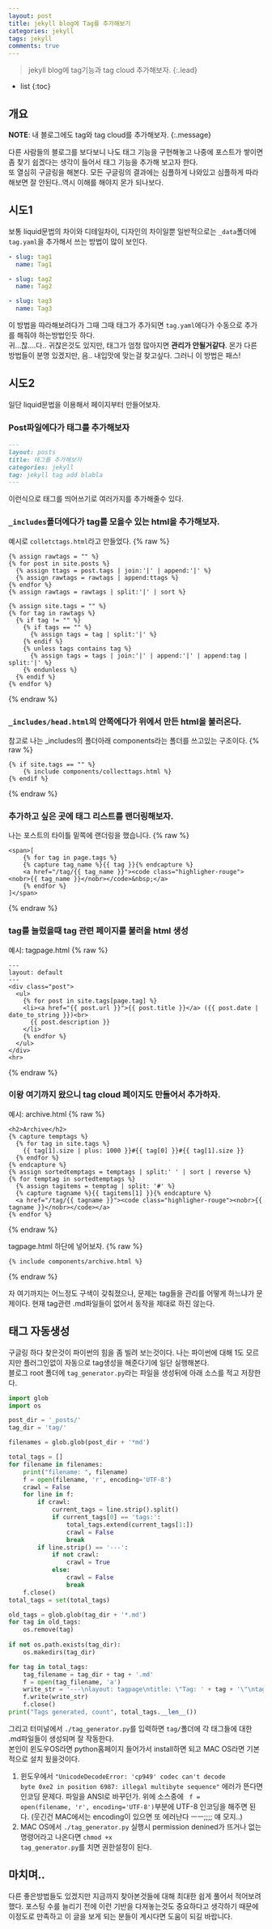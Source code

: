```yaml
---
layout: post
title: jekyll blog에 Tag를 추가해보기
categories: jekyll
tags: jekyll
comments: true
---
```



> jekyll blog에 tag기능과 tag cloud 추가해보자.
{:.lead}
* list
{:toc}

## 개요

**NOTE**: 내 블로그에도 tag와 tag cloud를 추가해보자.
{:.message}

다른 사람들의 블로그를 보다보니 나도 태그 기능을 구현해놓고 나중에 포스트가 쌓이면 좀 찾기 쉽겠다는 생각이 들어서 태그 기능을 추가해 보고자 한다.  
또 열심히 구글링을 해본다. 모든 구글링의 결과에는 심플하게 나와있고 심플하게 따라해보면 잘 안된다..역시 이해를 해야지 몬가 되나보다.


## 시도1

보통 liquid문법의 차이와 디테일차이, 디자인의 차이일뿐 일반적으로는 <code>_data</code>폴더에 <code>tag.yaml</code>을 추가해서 쓰는 방법이 많이 보인다.
~~~yaml
- slug: tag1
  name: Tag1

- slug: tag2
  name: Tag2

- slug: tag3
  name: Tag3
~~~

이 방법을 따라해보려다가 그때 그때 태그가 추가되면 <code>tag.yaml</code>에다가 수동으로 추가를 해줘야 하는방법인듯 하다.   
귀...찮....다.. 귀찮은것도 있지만, 태그가 엄청 많아지면 **관리가 안될거같다**. 
몬가 다른 방법들이 분명 있겠지만, 음.. 내입맛에 맞는걸 찾고싶다. 그러니 이 방법은 패스!

## 시도2

일단 liquid문법을 이용해서 페이지부터 만들어보자.

### Post파일에다가 태그를 추가해보자 
~~~markdown
---
layout: posts
title: 태그를 추가해보자
categories: jekyll
tag: jekyll tag add blabla
---
~~~
이런식으로 태그를 띄어쓰기로 여러가지를 추가해줄수 있다.

### <code>_includes</code>폴더에다가 tag를 모을수 있는 html을 추가해보자.   
예시로 <code>colletctags.html</code>라고 만들었다.
{% raw %}
```liquid
{% assign rawtags = "" %}
{% for post in site.posts %}
  {% assign ttags = post.tags | join:'|' | append:'|' %}
  {% assign rawtags = rawtags | append:ttags %}
{% endfor %}
{% assign rawtags = rawtags | split:'|' | sort %}

{% assign site.tags = "" %}
{% for tag in rawtags %}
  {% if tag != "" %}
    {% if tags == "" %}
      {% assign tags = tag | split:'|' %}
    {% endif %}
    {% unless tags contains tag %}
      {% assign tags = tags | join:'|' | append:'|' | append:tag | split:'|' %}
    {% endunless %}
  {% endif %}
{% endfor %}
```
{% endraw %}

### <code>_includes/head.html</code>의 안쪽에다가 위에서 만든 html을 불러온다.   
참고로 나는 _includes의 폴더아래 components라는 폴더를 쓰고있는 구조이다.
{% raw %}
```liquid
{% if site.tags == "" %}
    {% include components/collecttags.html %}
{% endif %}
```
{% endraw %}

### 추가하고 싶은 곳에 태그 리스트를 랜더링해보자.   
나는 포스트의 타이틀 밑쪽에 랜더링을 했습니다. 
{% raw %}
```liquid
<span>[
    {% for tag in page.tags %}
    {% capture tag_name %}{{ tag }}{% endcapture %}
    <a href="/tag/{{ tag_name }}"><code class="highligher-rouge"><nobr>{{ tag_name }}</nobr></code>&nbsp;</a>
    {% endfor %}
]</span>
```
{% endraw %}

### tag를 눌렀을때 tag 관련 페이지를 불러올 html 생성
예시: tagpage.html
{% raw %}
```liquid
---
layout: default
---
<div class="post">
  <ul>
    {% for post in site.tags[page.tag] %}
    <li><a href="{{ post.url }}">{{ post.title }}</a> ({{ post.date | date_to_string }})<br>
      {{ post.description }}
    </li>
    {% endfor %}
  </ul>
</div>
<hr>
```
{% endraw %}

### 이왕 여기까지 왔으니 tag cloud 페이지도 만들어서 추가하자.
예시: archive.html
{% raw %}
```liquid
<h2>Archive</h2>
{% capture temptags %}
  {% for tag in site.tags %}
    {{ tag[1].size | plus: 1000 }}#{{ tag[0] }}#{{ tag[1].size }}
  {% endfor %}
{% endcapture %}
{% assign sortedtemptags = temptags | split:' ' | sort | reverse %}
{% for temptag in sortedtemptags %}
  {% assign tagitems = temptag | split: '#' %}
  {% capture tagname %}{{ tagitems[1] }}{% endcapture %}
  <a href="/tag/{{ tagname }}"><code class="highligher-rouge"><nobr>{{ tagname }}</nobr></code></a>
{% endfor %}
```
{% endraw %}

tagpage.html 하단에 넣어보자. 
{% raw %}
```liquid
{% include components/archive.html %}
```
{% endraw %}


자 여기까지는 어느정도 구색이 갖춰졌으나, 문제는 tag들을 관리를 어떻게 하느냐가 문제이다. 현재 tag관련 .md파일들이 없어서 동작을 제대로 하진 않는다. 

## 태그 자동생성
구글링 하다 찾은것이 파이썬의 힘을 좀 빌려 보는것이다. 나는 파이썬에 대해 1도 모르지만 플러그인없이 자동으로 tag생성을 해준다기에 일단 실행해본다.   
블로그 root 폴더에 <code>tag_generator.py</code>라는 파일을 생성뒤에 아래 소스를 적고 저장한다.
~~~python
import glob
import os

post_dir = '_posts/'
tag_dir = 'tag/'

filenames = glob.glob(post_dir + '*md')

total_tags = []
for filename in filenames:
    print("filename: ", filename)
    f = open(filename, 'r', encoding='UTF-8')
    crawl = False
    for line in f:
        if crawl:
            current_tags = line.strip().split()
            if current_tags[0] == 'tags:':
                total_tags.extend(current_tags[1:])
                crawl = False
                break
        if line.strip() == '---':
            if not crawl:
                crawl = True
            else:
                crawl = False
                break
    f.close()
total_tags = set(total_tags)

old_tags = glob.glob(tag_dir + '*.md')
for tag in old_tags:
    os.remove(tag)
    
if not os.path.exists(tag_dir):
    os.makedirs(tag_dir)

for tag in total_tags:
    tag_filename = tag_dir + tag + '.md'
    f = open(tag_filename, 'a')
    write_str = '---\nlayout: tagpage\ntitle: \"Tag: ' + tag + '\"\ntag: ' + tag + '\nrobots: noindex\n---\n'
    f.write(write_str)
    f.close()
print("Tags generated, count", total_tags.__len__())
~~~

그리고 터미널에서 <code>./tag_generator.py</code>를 입력하면 <code>tag/</code>폴더에 각 태그들에 대한 .md파일들이 생성되며 잘 작동한다.   
본인이 윈도우OS라면 python홈페이지 들어가서 install하면 되고 MAC OS라면 기본적으로 설치 됬을것이다. 

1. 윈도우에서 <code>"UnicodeDecodeError: 'cp949' codec can't decode byte 0xe2 in position 6987: illegal multibyte sequence"</code> 에러가 뜬다면 인코딩 문제다.
파일을 ANSI로 바꾸던가. 위에 소스중에 <code> f = open(filename, 'r', encoding='UTF-8')</code>부분에 UTF-8 인코딩을 해주면 된다. (웃긴건 MAC에서는 encoding이 있으면 또 에러난다 ㅡㅡ;;;; 얘 모지..)
2. MAC OS에서 <code>./tag_generator.py</code> 실행시 permission denined가 뜨거나 없는 명령어라고 나온다면 <code>chmod +x tag_generator.py</code>를 치면 권한설정이 된다.

## 마치며..
다른 좋은방법들도 있겠지만 지금까지 찾아본것들에 대해 최대한 쉽게 풀어서 적어보려 했다. 포스팅 수를 늘리기 전에 이런 기반을 다져놓는것도 중요하다고 생각하기 때문에 이정도로 만족하고 이 글을 보게 되는 분들이 계시다면 도움이 되길 바랍니다. 

